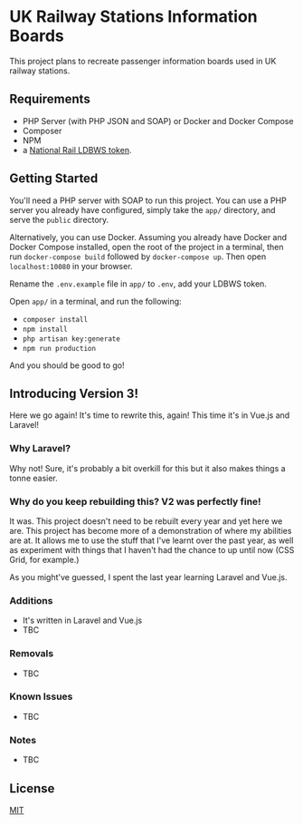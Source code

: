 # UK Railway Stations Information Boards
This project plans to recreate passenger information boards used in UK railway stations.

## Requirements
- PHP Server (with PHP JSON and SOAP) or Docker and Docker Compose
- Composer
- NPM
- a [National Rail LDBWS token](http://realtime.nationalrail.co.uk/OpenLDBWSRegistration/).

## Getting Started
You'll need a PHP server with SOAP to run this project. You can use a PHP server you already have configured, simply take the `app/` directory, and serve the `public` directory.

Alternatively, you can use Docker. Assuming you already have Docker and Docker Compose installed, open the root of the project in a terminal, then run `docker-compose build` followed by `docker-compose up`. Then open `localhost:10080` in your browser.

Rename the `.env.example` file in `app/` to `.env`, add your LDBWS token.

Open `app/` in a terminal, and run the following:
 - `composer install`
 - `npm install`
 - `php artisan key:generate`
 - `npm run production`
 
 And you should be good to go!

## Introducing Version 3!
Here we go again! It's time to rewrite this, again! This time it's in Vue.js and Laravel!

### Why Laravel? 
Why not! Sure, it's probably a bit overkill for this but it also makes things a tonne easier. 

### Why do you keep rebuilding this? V2 was perfectly fine!
It was. This project doesn't need to be rebuilt every year and yet here we are. This project has become more of a demonstration of where my abilities are at. It allows me to use the stuff that I've learnt over the past year, as well as experiment with things that I haven't had the chance to up until now (CSS Grid, for example.)

As you might've guessed, I spent the last year learning Laravel and Vue.js.

### Additions
- It's written in Laravel and Vue.js
- TBC

### Removals
- TBC

### Known Issues
- TBC

### Notes
- TBC

## License
[MIT](https://github.com/DanielHartUK/UK-Railway-Stations-Information-Boards/blob/master/license.md)
